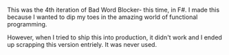 This was the 4th iteration of Bad Word Blocker- this time, in F#. I made this because I wanted to dip my toes in the amazing world of functional programming.

However, when I tried to ship this into production, it didn't work and I ended up scrapping this version entriely. It was never used.

